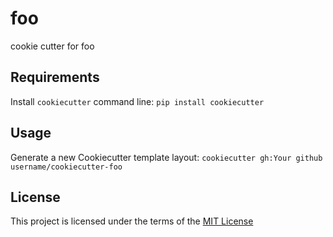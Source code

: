 foo
===

cookie cutter for foo

Requirements
------------
Install `cookiecutter` command line: `pip install cookiecutter`    

Usage
-----
Generate a new Cookiecutter template layout: `cookiecutter gh:Your github username/cookiecutter-foo`    

License
-------
This project is licensed under the terms of the [MIT License](/LICENSE)
